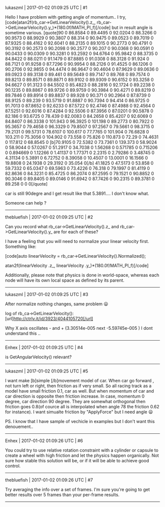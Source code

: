 lukaszml | 2017-01-02 01:09:25 UTC | #1

Hello I have problem with getting angle of momentum..
I try,
[code]atan2f(rb_car->GetLinearVelocity().z_, rb_car->GetLinearVelocity().y_)*(180.0f/MATH_PI_f)[/code]
but in result angle is sometime various.
[quote]90 0
86.8584 0
89.4495 0
92.0204 0
88.3266 0
90.9573 0
88.9929 0
90.3807 0
88.314 0
90.9475 0
89.0523 0
89.7019 0
87.9325 0
88.4162 0
92.6041 0
88.2135 0
89.1015 0
90.2773 0
90.4791 0
90.3192 0
90.2573 0
90.2098 0
90.2577 0
90.207 0
90.0368 0
90.0591 0
90.0433 0
90.0309 0
90.3281 0
93.2592 0
94.6764 0
95.9842 0
88.3735 0
84.8422 0
88.0211 0
91.1479 0
87.8885 0
91.0308 0
88.3128 0
91.924 0
88.7121 0
91.9258 0
87.7296 0
90.9954 0
88.2126 0
91.4525 0
86.1206 0
90.2706 0
92.9855 0
94.4474 0
86.9647 0
90.4604 0
87.9629 0
89.0636 0
89.0923 0
89.3138 0
89.461 0
89.5649 0
89.7147 0
89.768 0
89.7574 0
89.8213 0
89.8571 0
89.8871 0
89.9102 0
89.9309 0
90.6152 0
93.3258 0
94.6627 0
91.3123 0
84.5502 0
85.4823 0
88.2816 0
92.1724 0
89.2238 0
90.1235 0
89.8867 0
89.9726 0
89.9759 0
90.3984 0
90.4271 0
89.8219 0
89.7846 0
89.8914 0
89.8837 0
89.928 0
90.371 0
90.2964 0
87.8739 0
88.9125 0
89.239 0
93.5719 0
91.8887 0
90.7394 0
94.414 0
86.9725 0
91.7013 0
87.8652 0
92.6233 0
87.5722 0
92.4746 0
87.4988 0
92.4564 0
87.5251 0
92.6016 0
87.4284 0
92.5506 0
87.3956 0
87.0201 0
90.5878 0
82.186 0
93.6725 0
78.439 0
82.0083 0
84.2658 0
85.4207 0
92.6069 0
84.8407 0
86.3338 0
101.943 0
96.3925 0
101.198 0
89.2773 0
80.7922 0
95.3657 0
79.4658 0
96.3329 0
79.8507 0
97.2567 0
79.5661 0
98.3715 0
79.2131 0
99.5731 0
78.6107 0
100.617 0
77.7765 0
101.904 0
76.6828 0
103.211 0
75.3056 0
104.902 0
73.558 0
75.826 0
110.873 0
72.29 0
74.4631 0
117.812 0
68.8545 0
[b]70.9105 0
72.5382 0
73.7361 0
139.373 0
58.9024 0
58.9044 0
57.0267 0
51.2917 0
34.7038 0
1.56268 0
0.571785 0
0.715206 0
0.894669 0
1.12266 0
1.41137 0
1.77371 0
2.2315 0
2.79286 0
3.48745 0
4.31134 0
5.3891 0
6.72752 0
8.39058 0
10.4507 0
13.0001 0
16.1566 0
19.8808 0
24.1938 0
29.3192 0
35.054 0[/b]
41.1825 0
47.5173 0
53.858 0
59.7332 0
65.0347 0
69.5963 0
73.4226 0
76.318 0
79.1997 0
81.4119 0
82.8636 0
84.3231 0
85.4725 0
86.2074 0
87.2595 0
79.1521 0
90.8852 0
90.3046 0
89.8405 0
89.0146 0
91.6942 0
87.7426 0
90.2315 0
89.3781 0
89.258 0
0 0[/quote]

car is still 90degre and I get result like that 5.3891.... I don't know what.

Someone can help ?

-------------------------

thebluefish | 2017-01-02 01:09:25 UTC | #2

Can you record what rb_car->GetLinearVelocity().z_ and rb_car->GetLinearVelocity().y_ are for each of these?

I have a feeling that you will need to normalize your linear velocity first. Something like:

[code]auto linearVelocity = rb_car->GetLinearVelocity().Normalized();

atan2f(linearVelocity .z_, linearVelocity .y_)*(180.0f/MATH_PI_f)[/code]

Additionally, please note that physics is done in world-space, whereas each node will have its own local space as defined by its parent.

-------------------------

lukaszml | 2017-01-02 01:09:25 UTC | #3

After normalize nothing changes, same problem :frowning:

log of rb_ca->GetLinearVelocity(): [url]http://ctrlv.it/id/3923/4044105720[/url]

Why X axis oscillates - and +  (3.30514e-005  next -5.59745e-005 ) I dont understand this ..

-------------------------

Enhex | 2017-01-02 01:09:25 UTC | #4

is GetAngularVelocity() relevant?

-------------------------

lukaszml | 2017-01-02 01:09:25 UTC | #5

I want make [b]simple [/b]movement model of car.
When car go forward , not turn left or right, then friction as if very small.
So all racing track as a model have small friction 0.1, car as well.
But when momentum of car and car direction is opposite then friction increase. In case, momentum 0 degree, car direction 90 degree. They are somewhat orthogonal then friction goes 0.8(of cource all is interpolated when angle 78 the friction 0.62 for instance).
I want simualte friction by "ApplyForce" but I need angle :frowning:

PS. I know that I have sample of vechicle in examples but I don't want this denouement..

-------------------------

Enhex | 2017-01-02 01:09:26 UTC | #6

You could try to use relative rotation constraint with a cylinder or capsule to create a wheel with high friction and let the physics happen organically.
Not sure how stable this solution will be, or if it will be able to achieve good control.

-------------------------

thebluefish | 2017-01-02 01:09:26 UTC | #7

Try averaging the info over a set of frames. I'm sure you're going to get better results over 5 frames than your per-frame results.

-------------------------


